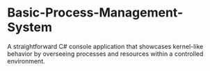 # Basic-Process-Management-System
A straightforward C# console application that showcases kernel-like behavior by overseeing processes and resources within a controlled environment.
